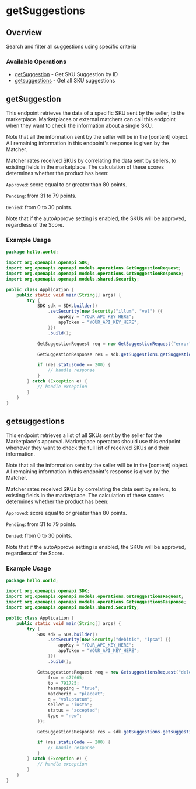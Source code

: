 # getSuggestions

## Overview

Search and filter all suggestions using specific criteria

### Available Operations

* [getSuggestion](#getsuggestion) - Get SKU Suggestion by ID
* [getsuggestions](#getsuggestions) - Get all SKU suggestions

## getSuggestion

This endpoint retrieves the data of a specific SKU sent by the seller, to the marketplace. Marketplaces or external matchers can call this endpoint when they want to check the information about a single SKU. 

Note that all the information sent by the seller will be in the [content] object. All remaining information in this endpoint's response is given by the Matcher. 

Matcher rates received SKUs by correlating the data sent by sellers, to existing fields in the marketplace. The calculation of these scores determines whether the product has been: 

`Approved`: score equal to or greater than 80 points. 

`Pending`: from 31 to 79 points.

`Denied`: from 0 to 30 points. 

Note that  if the autoApprove setting is enabled, the SKUs will be approved, regardless of the Score.

### Example Usage

```java
package hello.world;

import org.openapis.openapi.SDK;
import org.openapis.openapi.models.operations.GetSuggestionRequest;
import org.openapis.openapi.models.operations.GetSuggestionResponse;
import org.openapis.openapi.models.shared.Security;

public class Application {
    public static void main(String[] args) {
        try {
            SDK sdk = SDK.builder()
                .setSecurity(new Security("illum", "vel") {{
                    appKey = "YOUR_API_KEY_HERE";
                    appToken = "YOUR_API_KEY_HERE";
                }})
                .build();

            GetSuggestionRequest req = new GetSuggestionRequest("error", "deserunt", "suscipit", "iure", "magnam");            

            GetSuggestionResponse res = sdk.getSuggestions.getSuggestion(req);

            if (res.statusCode == 200) {
                // handle response
            }
        } catch (Exception e) {
            // handle exception
        }
    }
}
```

## getsuggestions

This endpoint retrieves a list of all SKUs sent by the seller for the Marketplace's approval. Marketplace operators should use this endpoint whenever they want to check the full list of received SKUs and their  information. 

Note that all the information sent by the seller will be in the [content] object. All remaining information in this endpoint's response is given by the Matcher. 

Matcher rates received SKUs by correlating the data sent by sellers, to existing fields in the marketplace. The calculation of these scores determines whether the product has been: 

`Approved`: score equal to or greater than 80 points. 

`Pending`: from 31 to 79 points.

`Denied`: from 0 to 30 points. 

Note that  if the autoApprove setting is enabled, the SKUs will be approved, regardless of the Score.

### Example Usage

```java
package hello.world;

import org.openapis.openapi.SDK;
import org.openapis.openapi.models.operations.GetsuggestionsRequest;
import org.openapis.openapi.models.operations.GetsuggestionsResponse;
import org.openapis.openapi.models.shared.Security;

public class Application {
    public static void main(String[] args) {
        try {
            SDK sdk = SDK.builder()
                .setSecurity(new Security("debitis", "ipsa") {{
                    appKey = "YOUR_API_KEY_HERE";
                    appToken = "YOUR_API_KEY_HERE";
                }})
                .build();

            GetsuggestionsRequest req = new GetsuggestionsRequest("delectus", "tempora", "suscipit") {{
                from = 477665;
                to = 791725;
                hasmapping = "true";
                matcherid = "placeat";
                q = "voluptatum";
                seller = "iusto";
                status = "accepted";
                type = "new";
            }};            

            GetsuggestionsResponse res = sdk.getSuggestions.getsuggestions(req);

            if (res.statusCode == 200) {
                // handle response
            }
        } catch (Exception e) {
            // handle exception
        }
    }
}
```
